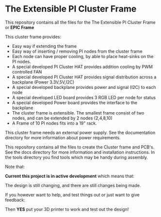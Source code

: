 # The Extensible PI Cluster Frame  
This repository contains all the files for the The Extensible PI Cluster Frame  or **EPIC Frame**  

This cluster frame provides:

* Easy way if extending the frame
* Easy way of inserting / removing PI nodes from the cluster frame
* Each node can have proper cooling, by able to place heat-sinks on the PI nodes. 
* A special developed PI Cluster HAT provides addition cooling by PWM controlled FAN 
* A special developed PI Cluster HAT provides signal distribution across a backplane (Power 3.3V,5V,I2C)
* A special developed backplane provides power and signal (I2C) to each node
* A special developed LED board provides 3 RGB LED per node for status
* A special developed Power board provides the interface to the backplane 
* The cluster frame is extensible. The smallest frame consist of two nodes, and can be extended by 2 nodes (2,4,8,10)
* A Frame of 10 PI nodes fits into a 19" rack.

This cluster frame needs an external power supply. See the documentation directory for more information about power requirements.

This repository contains all the files to create the Cluster frame and PCB's. See the docs directory for more information and installation instructions.
In the tools directory you find tools which may be handy during assembly.

Note that:

**Current this project is in active development** 
which means that:

The design is still changing, and there are still changes being made. 

If you however want to help, and test things out or just want to give feedback:

Then **YES** put your 3D printer to work and test out the design!


